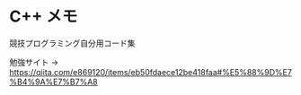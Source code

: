 # C++ メモ
競技プログラミング自分用コード集

勉強サイト → 
https://qiita.com/e869120/items/eb50fdaece12be418faa#%E5%88%9D%E7%B4%9A%E7%B7%A8
